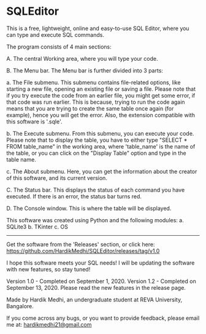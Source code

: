 # SQLEditor
This is a free, lightweight, online and easy-to-use SQL Editor, where you can type and execute SQL commands.

The program consists of 4 main sections:

  A. The central Working area, where you will type your code. 
  
  B. The Menu bar. The Menu bar is further divided into 3 parts:
  
  a. The File submenu. This submenu contains file-related options, like starting a new file, opening an existing file or saving a file. Please note that if you try 
     execute the code from an earlier file, you might get some error, if that code was run earlier. This is because, trying to run the code again means that you are
     trying to create the same table once again (for example), hence you will get the error. Also, the extension compatible with this software is '.sqle'.   
     
  b. The Execute submenu. From this submenu, you can execute your code. Please note that to display the table, you have to either type "SELECT * FROM table_name" in
     the working area, where 'table_name' is the name of the table, or you can click on the "Display Table" option and type in the table name.      
     
  c. The About submenu. Here, you can get the information about the creator of this software, and its current version.
     
  C. The Status bar. This displays the status of each command you have executed. If there is an error, the status bar turns red.
  
  D. The Console window. This is where the table will be displayed.
  
This software was created using Python and the following modules:
   a. SQLite3 
   b. TKinter
   c. OS

-------------------------------------------------------------------------------------------------------------------------------------------------------------------------
Get the software from the 'Releases' section, or click here: https://github.com/HardikMedhi/SQLEditor/releases/tag/v1.0

I hope this software meets your SQL needs! I will be updating the software with new features, so stay tuned!

Version 1.0 - Completed on September 1, 2020.
Version 1.2 - Completed on September 13, 2020. Please read the new features in the release page.


Made by Hardik Medhi, an undergraduate student at REVA University, Bangalore.

If you come across any bugs, or you want to provide feedback, please email me at: hardikmedhi21@gmail.com
